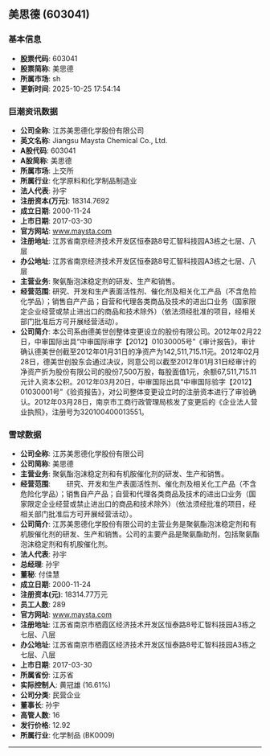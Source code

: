 ## 美思德 (603041)

### 基本信息

- **股票代码**: 603041
- **股票简称**: 美思德
- **所属市场**: sh
- **更新时间**: 2025-10-25 17:54:14

### 巨潮资讯数据

- **公司全称**: 江苏美思德化学股份有限公司
- **英文名称**: Jiangsu Maysta Chemical Co., Ltd.
- **A股代码**: 603041
- **A股简称**: 美思德
- **所属市场**: 上交所
- **所属行业**: 化学原料和化学制品制造业
- **法人代表**: 孙宇
- **注册资本(万元)**: 18314.7692
- **成立日期**: 2000-11-24
- **上市日期**: 2017-03-30
- **官方网站**: www.maysta.com
- **注册地址**: 江苏省南京经济技术开发区恒泰路8号汇智科技园A3栋之七层、八层
- **办公地址**: 江苏省南京经济技术开发区恒泰路8号汇智科技园A3栋之七层、八层
- **主营业务**: 聚氨酯泡沫稳定剂的研发、生产和销售。
- **经营范围**: 研究、开发和生产表面活性剂、催化剂及相关化工产品（不含危险化学品）；销售自产产品；自营和代理各类商品及技术的进出口业务（国家限定企业经营或禁止进出口的商品和技术除外）（依法须经批准的项目，经相关部门批准后方可开展经营活动）。
- **公司简介**: 本公司系由德美世创整体变更设立的股份有限公司。2012年02月22日，中审国际出具“中审国际审字【2012】01030005号”《审计报告》，审计确认德美世创截至2012年01月31日的净资产为142,511,715.11元。2012年02月28日，德美世创股东会通过决议，同意公司以截至2012年01月31日经审计的净资产折为股份有限公司的股份7,500万股，每股面值1元，余额67,511,715.11元计入资本公积。2012年03月20日，中审国际出具“中审国际验字【2012】01030001号”《验资报告》，对公司整体变更设立时的注册资本进行了审验确认。2012年03月28日，南京市工商行政管理局核发了变更后的《企业法人营业执照》，注册号为320100400013551。

### 雪球数据

- **公司全称**: 江苏美思德化学股份有限公司
- **公司简称**: 美思德
- **主营业务**: 聚氨酯泡沫稳定剂和有机胺催化剂的研发、生产和销售。
- **经营范围**: 　　研究、开发和生产表面活性剂、催化剂及相关化工产品（不含危险化学品）；销售自产产品；自营和代理各类商品及技术的进出口业务（国家限定企业经营或禁止进出口的商品和技术除外）（依法须经批准的项目，经相关部门批准后方可开展经营活动）。
- **公司简介**: 江苏美思德化学股份有限公司的主营业务是聚氨酯泡沫稳定剂和有机胺催化剂的研发、生产和销售。公司的主要产品是聚氨酯助剂，包括聚氨酯泡沫稳定剂和有机胺催化剂。
- **法人代表**: 孙宇
- **总经理**: 孙宇
- **董秘**: 付佳慧
- **成立日期**: 2000-11-24
- **注册资本(元)**: 18314.77万元
- **员工人数**: 289
- **官方网站**: www.maysta.com
- **注册地址**: 江苏省南京市栖霞区经济技术开发区恒泰路8号汇智科技园A3栋之七层、八层
- **办公地址**: 江苏省南京市栖霞区经济技术开发区恒泰路8号汇智科技园A3栋之七层、八层
- **上市日期**: 2017-03-30
- **所属省份**: 江苏省
- **实际控制人**: 黄冠雄 (16.61%)
- **公司分类**: 民营企业
- **董事长**: 孙宇
- **高管人数**: 16
- **发行价格**: 12.92
- **所属行业**: 化学制品 (BK0009)

---